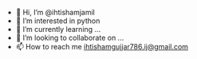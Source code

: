 - 👋 Hi, I’m @ihtishamjamil
- 👀 I’m interested in python
- 🌱 I’m currently learning ...
- 💞️ I’m looking to collaborate on ...
- 📫 How to reach me ihtishamgujjar786.ij@gmail.com

<!---
ihtishamjamil/ihtishamjamil is a ✨ special ✨ repository because its `README.md` (this file) appears on your GitHub profile.
You can click the Preview link to take a look at your changes.
--->
